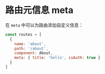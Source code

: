 # 路由元信息 meta

在 `meta` 中可以为路由添加自定义信息：

```js
const routes = [
  {
    name: 'about',
    path: '/about',
    component: About,
    meta: { title: 'hello', isAuth: true }
  }
]
```
